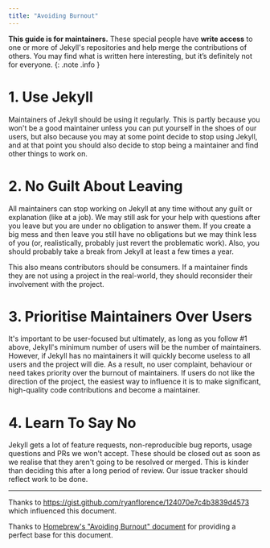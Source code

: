 ```yaml
---
title: "Avoiding Burnout"
---
```


**This guide is for maintainers.** These special people have **write access** to one or more of Jekyll's repositories and help merge the contributions of others. You may find what is written here interesting, but it’s definitely not for everyone.
{: .note .info }

# 1. Use Jekyll

Maintainers of Jekyll should be using it regularly. This is partly because you won't be a good maintainer unless you can put yourself in the shoes of our users, but also because you may at some point decide to stop using Jekyll, and at that point you should also decide to stop being a maintainer and find other things to work on.

# 2. No Guilt About Leaving

All maintainers can stop working on Jekyll at any time without any guilt or explanation (like at a job). We may still ask for your help with questions after you leave but you are under no obligation to answer them. If you create a big mess and then leave you still have no obligations but we may think less of you (or, realistically, probably just revert the problematic work). Also, you should probably take a break from Jekyll at least a few times a year.

This also means contributors should be consumers. If a maintainer finds they are not using a project in the real-world, they should reconsider their involvement with the project.

# 3. Prioritise Maintainers Over Users

It's important to be user-focused but ultimately, as long as you follow #1 above, Jekyll's minimum number of users will be the number of maintainers. However, if Jekyll has no maintainers it will quickly become useless to all users and the project will die. As a result, no user complaint, behaviour or need takes priority over the burnout of maintainers. If users do not like the direction of the project, the easiest way to influence it is to make significant, high-quality code contributions and become a maintainer.

# 4. Learn To Say No

Jekyll gets a lot of feature requests, non-reproducible bug reports, usage questions and PRs we won't accept. These should be closed out as soon as we realise that they aren't going to be resolved or merged. This is kinder than deciding this after a long period of review. Our issue tracker should reflect work to be done.

---

Thanks to https://gist.github.com/ryanflorence/124070e7c4b3839d4573 which influenced this document.

Thanks to [Homebrew's "Avoiding Burnout" document](https://github.com/Homebrew/brew/blob/master/docs/Maintainers-Avoiding-Burnout.md) for providing a perfect base for this document.
